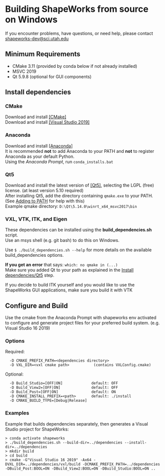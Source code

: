# Building ShapeWorks from source on Windows

If you encounter problems, have questions, or need help, please contact shapeworks-dev@sci.utah.edu

## Minimum Requirements
* CMake 3.11 (provided by conda below if not already installed)
* MSVC 2019
* Qt 5.9.8 (optional for GUI components)

## Install dependencies

### CMake
Download and install [[CMake]](https://cmake.org/)  
Download and install [[Visual Studio 2019]](https://visualstudio.microsoft.com/)

### Anaconda
Download and install [[Anaconda]](https://www.anaconda.com/)  
It is recommended **not** to add Anaconda to your PATH and **not** to register Anaconda as your default Python.  
Using the *Anaconda Prompt*, run `conda_installs.bat`  

### Qt5  
Download and install the latest version of [[Qt5]](https://download.qt.io/archive/qt/), selecting the LGPL (free) license. (at least version 5.10 required)  
After installing Qt5, add the directory containing `qmake.exe` to your PATH. (See [Adding to PATH](GettingStarted.md#PATH-environment-variable) for help with this)  
Example qmake directory: `D:\Qt\5.14.0\winrt_x64_msvc2017\bin`  

### VXL, VTK, ITK, and Eigen
These dependencies can be installed using the **build_dependencies.sh** script.  
Use an msys shell (e.g. git bash) to do this on Windows.  

Use `$ ./build_dependencies.sh --help` for more details on the available build_dependencies options.  

**If you get an error** that says: `which: no qmake in (...)`  
Make sure you added Qt to your path as explained in the [Install dependencies/Qt5](#Qt5) step.  

If you decide to build ITK yourself and you would like to use the ShapeWorks GUI applications, make sure you build it with VTK  

## Configure and Build  
Use the cmake from the Anaconda Prompt with shapeworks env activated to configure and generate project files for your preferred build system. (e.g. Visual Studio 16 2019)  

### Options
Required:  
```
  -D CMAKE_PREFIX_PATH=<dependencies directory>
  -D VXL_DIR=<vxl cmake path>           (contains VXLConfig.cmake)
```
Optional:
```
  -D Build_Studio=[OFF|ON]             default: OFF
  -D Build_View2=[OFF|ON]              default: OFF
  -D Build_Post=[OFF|ON]               default: ON
  -D CMAKE_INSTALL_PREFIX=<path>       default: ./install
  -D CMAKE_BUILD_TYPE=[Debug|Release]  
```

### Examples
Example that builds dependencies separately, then generates a Visual Studio project for ShapeWorks:  
```
> conda activate shapeworks
> ./build_dependencies.sh --build-dir=../dependencies --install-dir=../dependencies
> mkdir build
> cd build
> cmake -G"Visual Studio 16 2019" -Ax64 -DVXL_DIR=../dependencies/vxl/build -DCMAKE_PREFIX_PATH=../dependencies -DBuild_Post:BOOL=ON -DBuild_View2:BOOL=ON -DBuild_Studio:BOOL=ON ..
```
